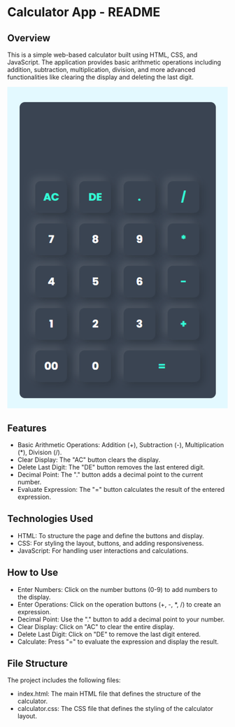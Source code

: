# Calculator App - README

## Overview
This is a simple web-based calculator built using HTML, CSS, and JavaScript. The application provides basic arithmetic operations including addition, subtraction, multiplication, division, and more advanced functionalities like clearing the display and deleting the last digit.

![image alt](https://github.com/AchiniWathsala/calculator/blob/da62723ac39e3dfd64dd83a3726214c1cabef129/Calculator.png)


## Features
- Basic Arithmetic Operations: Addition (+), Subtraction (-), Multiplication (*), Division (/).
- Clear Display: The "AC" button clears the display.
- Delete Last Digit: The "DE" button removes the last entered digit.
- Decimal Point: The "." button adds a decimal point to the current number.
- Evaluate Expression: The "=" button calculates the result of the entered expression.

## Technologies Used
 - HTML: To structure the page and define the buttons and display.
 - CSS: For styling the layout, buttons, and adding responsiveness.
 - JavaScript: For handling user interactions and calculations.

## How to Use
- Enter Numbers: Click on the number buttons (0-9) to add numbers to the display.
- Enter Operations: Click on the operation buttons (+, -, *, /) to create an expression.
- Decimal Point: Use the "." button to add a decimal point to your number.
- Clear Display: Click on "AC" to clear the entire display.
- Delete Last Digit: Click on "DE" to remove the last digit entered.
- Calculate: Press "=" to evaluate the expression and display the result.

## File Structure
The project includes the following files:
 - index.html: The main HTML file that defines the structure of the calculator.
 - calculator.css: The CSS file that defines the styling of the calculator layout.

